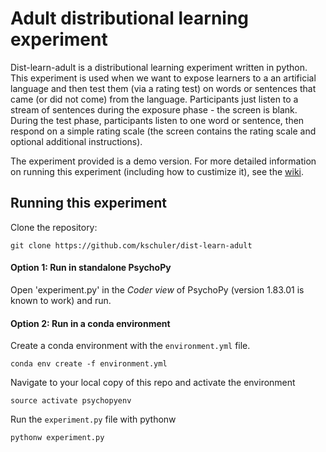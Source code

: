 # Adult distributional learning experiment
Dist-learn-adult is a distributional learning experiment written in python.  This experiment is used when we want to expose learners to a an artificial language and then test them (via a rating test) on words or sentences that came (or did not come) from the language. Participants just listen to a stream of sentences during the exposure phase - the screen is blank.  During the test phase, participants listen to one word or sentence, then respond on a simple rating scale (the screen contains the rating scale and optional additional instructions).

The experiment provided is a demo version. For more detailed information on running this experiment (including how to custimize it), see the [wiki](https://github.com/kschuler/dist-learn-adult/wiki).

## Running this experiment
Clone the repository:
```
git clone https://github.com/kschuler/dist-learn-adult
```
#### Option 1: Run in standalone PsychoPy
Open 'experiment.py' in the *Coder view* of PsychoPy (version 1.83.01 is known to work) and run.

#### Option 2: Run in a conda environment
Create a conda environment with the `environment.yml` file.  
```
conda env create -f environment.yml
```
Navigate to your local copy of this repo and activate the environment
```
source activate psychopyenv
```
Run the `experiment.py` file with pythonw
```
pythonw experiment.py
```

